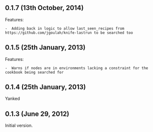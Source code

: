 ## 0.1.7 (13th October, 2014)

Features:

    -  Adding back in logic to allow last_seen_recipes from https://github.com/jgoulah/knife-lastrun to be searched too


## 0.1.5 (25th January, 2013)

Features:

    -  Warns if nodes are in environments lacking a constraint for the cookbook being searched for

## 0.1.4 (25th January, 2013)

Yanked

## 0.1.3 (June 29, 2012)

Initial version.
